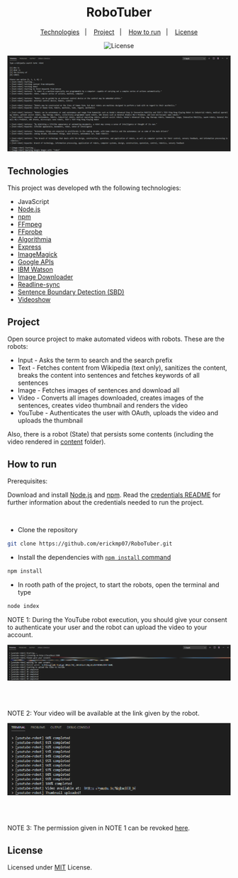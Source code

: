 <h1 align="center">RoboTuber</h1>

<p align="center">
    <a href="#technologies">Technologies</a>&nbsp;&nbsp;&nbsp;|&nbsp;&nbsp;&nbsp;
    <a href="#project">Project</a>&nbsp;&nbsp;&nbsp;|&nbsp;&nbsp;&nbsp;
    <a href="#how-to-run">How to run</a>&nbsp;&nbsp;&nbsp;|&nbsp;&nbsp;&nbsp;
    <a href="#license">License</a>
</p>

<p align="center">
    <img alt="License" src="https://img.shields.io/github/license/erickmp07/RoboTuber">
</a>

<br>

<p align="center">
    <img alt="RoboTuber" src="public/RoboTuber.png">
</p>

## Technologies

This project was developed wth the following technologies:

- JavaScript
- [Node.js](https://nodejs.org)
- [npm](https://www.npmjs.com/)
- [FFmpeg](https://www.ffmpeg.org/)
- [FFprobe](https://ffmpeg.org/ffprobe.html)
- [Algorithmia](https://algorithmia.com)
- [Express](https://expressjs.com/)
- [ImageMagick](https://imagemagick.org/index.php)
- [Google APIs](https://googleapis.dev/nodejs/googleapis/latest/)
- [IBM Watson](https://github.com/watson-developer-cloud/node-sdk)
- [Image Downloader](https://gitlab.com/demsking/image-downloader)
- [Readline-sync](https://github.com/anseki/readline-sync)
- [Sentence Boundary Detection (SBD)](http://tessmore.github.io/sbd/)
- [Videoshow](https://github.com/h2non/videoshow)

## Project

Open source project to make automated videos with robots.
These are the robots:
- Input - Asks the term to search and the search prefix
- Text - Fetches content from Wikipedia (text only), sanitizes the content, breaks the content into sentences and fetches keywords of all sentences
- Image - Fetches images of sentences and download all
- Video - Converts all images downloaded, creates images of the sentences, creates video thumbnail and renders the video
- YouTube - Authenticates the user with OAuth, uploads the video and uploads the thumbnail

Also, there is a robot (State) that persists some contents (including the video rendered in [content](content) folder).

## How to run

Prerequisites:

Download and install [Node.js](https://nodejs.org/en/download/) and [npm](https://www.npmjs.com/get-npm).
Read the [credentials README](credentials/README.md) for further information about the credentials needed to run the project.

<br>

- Clone the repository
```bash
git clone https://github.com/erickmp07/RoboTuber.git
```

- Install the dependencies with [`npm install` command](https://docs.npmjs.com/cli/v7/commands/npm-install)
```bash
npm install
```

- In rooth path of the project, to start the robots, open the terminal and type
```bash
node index
```

NOTE 1: During the YouTube robot execution, you should give your consent to authenticate your user and the robot can upload the video to your account.

<p align="center">
    <img alt="YouTube robot asking for consent" src="public/youtube-robot-consent.png">
</p>

<br>
<br>

NOTE 2: Your video will be available at the link given by the robot.

<p align="center">
    <img alt="The link to the video uploaded" src="public/link-to-the-video.png">
</p>

<br>
<br>

NOTE 3: The permission given in NOTE 1 can be revoked [here](https://myaccount.google.com/notifications?origin=3).

## License

Licensed under [MIT](LICENSE) License.